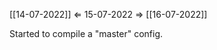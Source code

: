 [[14-07-2022]] $\Leftarrow$ 15-07-2022 $\Rightarrow$ [[16-07-2022]]

Started to compile a "master" config.